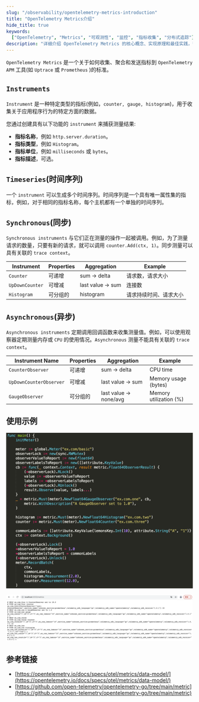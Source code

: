 ```yaml
---
slug: "/observability/opentelemetry-metrics-introduction"
title: "OpenTelemetry Metrics介绍"
hide_title: true
keywords:
  ["OpenTelemetry", "Metrics", "可观测性", "监控", "指标收集", "分布式追踪"]
description: "详细介绍 OpenTelemetry Metrics 的核心概念、实现原理和最佳实践，帮助开发者更好地理解和使用 OpenTelemetry 进行应用监控"
---
```


`OpenTelemetry Metrics` 是一个关于如何收集、聚合和发送指标到 `OpenTelemetry APM` 工具(如 `Uptrace` 或 `Prometheus` )的标准。

## `Instruments`

`Instrument` 是一种特定类型的指标(例如，`counter, gauge, histogram`)，用于收集关于应用程序行为的特定方面的数据。

您通过创建具有以下功能的 `instrument` 来捕获测量结果:

*   **指标名称**，例如 `http.server.duration`。
*   **指标类型**，例如 `Histogram`。
*   **指标单位**，例如 `milliseconds` 或 `bytes`。
*   **指标描述**，可选。

## `Timeseries`(时间序列)

一个 `instrument` 可以生成多个时间序列。时间序列是一个具有唯一属性集的指标，例如，对于相同的指标名称，每个主机都有一个单独的时间序列。

## `Synchronous`(同步)

`Synchronous instruments` 与它们正在测量的操作一起被调用。例如，为了测量请求的数量，只要有新的请求，就可以调用 `counter.Add(ctx, 1)`。同步测量可以具有关联的 `trace context`。

| Instrument | Properties | Aggregation | Example |
| --- | --- | --- | --- |
| `Counter` | 可递增 | sum -> delta | 请求数，请求大小 |
| `UpDownCounter` | 可增减 | last value -> sum | 连接数 |
| `Histogram` | 可分组的 | histogram | 请求持续时间、请求大小 |

## `Asynchronous`(异步)

`Asynchronous instruments` 定期调用回调函数来收集测量值。例如，可以使用观察器定期测量内存或 `CPU` 的使用情况。`Asynchronous` 测量不能具有关联的 `trace context`。

| Instrument Name | Properties | Aggregation | Example |
| --- | --- | --- | --- |
| `CounterObserver` | 可递增 | sum -> delta | CPU time |
| `UpDownCounterObserver` | 可增减 | last value -> sum | Memory usage (bytes) |
| `GaugeObserver` | 可分组的 | last value -> none/avg | Memory utilization (%) |

## 使用示例

![](/attachments/v2-475e053e38d458862db5e8a18143d3e5_1440w.png)

![](/attachments/v2-ff998bb5d4c779996d922dfe1f67b2e6_1440w.png)

## 参考链接

*   [https://opentelemetry.io/docs/specs/otel/metrics/data-model/](https://opentelemetry.io/docs/specs/otel/metrics/data-model/)
*   [https://github.com/open-telemetry/opentelemetry-go/tree/main/metric](https://github.com/open-telemetry/opentelemetry-go/tree/main/metric)

  

  

  

  

  

  

